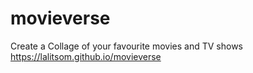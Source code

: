 # movieverse
Create a Collage of your favourite movies and TV shows https://lalitsom.github.io/movieverse
